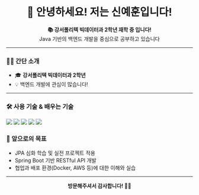 <h1 align="center">👋 안녕하세요! 저는 신예훈입니다!</h1>

<p align="center">
  <b>📚 강서폴리텍 빅데이터과 2학년 재학 중 입니다!</b><br>
  Java 기반의 백엔드 개발을 중심으로 공부하고 있습니다
</p>

---

### 👨‍🎓 간단 소개

- 🎓 **강서폴리텍 빅데이터과 2학년**
- 💡 백엔드 개발에 관심이 많습니다!

---

### 🛠️ 사용 기술 & 배우는 기술

<p align="left">
  <!-- 언어 -->
  <img src="https://img.shields.io/badge/Java-007396?style=flat-square&logo=java&logoColor=white"/>
  
  <!-- DB -->
  <img src="https://img.shields.io/badge/MariaDB-003545?style=flat-square&logo=mariadb&logoColor=white"/>
  <img src="https://img.shields.io/badge/MongoDB-47A248?style=flat-square&logo=mongodb&logoColor=white"/>
  
  <!-- 웹 -->
  <img src="https://img.shields.io/badge/HTML5-E34F26?style=flat-square&logo=html5&logoColor=white"/>
  <img src="https://img.shields.io/badge/CSS3-1572B6?style=flat-square&logo=css3&logoColor=white"/>
</p>

### 🔭 앞으로의 목표

- JPA 심화 학습 및 실전 프로젝트 적용
- Spring Boot 기반 RESTful API 개발
- 협업과 배포 환경(Docker, AWS 등)에 대한 이해와 실습

---

<p align="center">
  <b>방문해주셔서 감사합니다! 🙇‍♂️</b>
</p>
